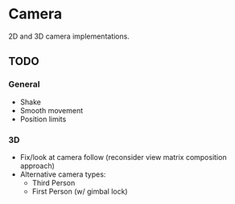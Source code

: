 # Camera

2D and 3D camera implementations.


## TODO


### General

- Shake
- Smooth movement
- Position limits


### 3D

- Fix/look at camera follow (reconsider view matrix composition approach)
- Alternative camera types:
    - Third Person
    - First Person (w/ gimbal lock)
